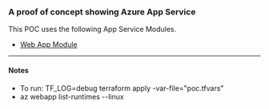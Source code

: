 ### A proof of concept showing Azure App Service

This POC uses the following App Service Modules.
* [Web App Module](https://github.com/franknaw/azure-simple-app-service-web-app)


***
#### Notes
* To run: TF_LOG=debug terraform apply -var-file="poc.tfvars"
* az webapp list-runtimes --linux

